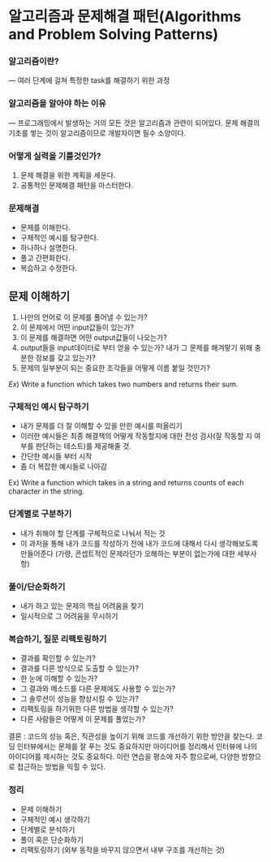 # 알고리즘과 문제해결 패턴(Algorithms and Problem Solving Patterns)

### 알고리즘이란?

— 여러 단계에 걸쳐 특정한 task를 해결하기 위한 과정

### 알고리즘을 알아야 하는 이유

— 프로그래밍에서 발생하는 거의 모든 것은 알고리즘과 관련이 되어있다. 문제 해결의 기초를 쌓는 것이 알고리즘이므로 개발자이면 필수 소양이다.

### 어떻게 실력을 기를것인가?

1. 문제 해결을 위한 계획을 세운다.
2. 공통적인 문제해결 패턴을 마스터한다.

### 문제해결

- 문제를 이해한다.
- 구체적인 예시를 탐구한다.
- 하나하나 설명한다.
- 풀고 간편화한다.
- 복습하고 수정한다.

## 문제 이해하기

1. 나만의 언어로 이 문제를 풀어낼 수 있는가?
2. 이 문제에서 어떤 input값들이 있는가?
3. 이 문제를 해결하면 어떤 output값들이 나오는가?
4. output들을 input데이터로 부터 얻을 수 있는가? 내가 그 문제를 해겨랗기 위해 충분한 정보를 갖고 있는가?
5.  문제의 일부분이 되는 중요한 조각들을 어떻게 이름 붙일 것인가?

$Ex)$ Write a function which takes two numbers and returns their sum.

### 구체적인 예시 탐구하기

- 내가 문제를 더 잘 이해할 수 있을 만한 예시를 떠올리기
- 이러한 예시들은 최종 해결책의 어떻게 작동할지에 대한 전성 검사(잘 작동할 지 여부를 판단하는 테스트)를 제공해줄 것.
- 간단한 예시들 부터 시작
- 좀 더 복잡한 예시들로 나아감

Ex) Write a function which takes in a string and returns counts of each character in the string.

### 단계별로 구분하기

- 내가 취해야 할 단계를 구체적으로 나눠서 적는 것
- 이 과저을 통해 내가 코드를 작성하기 전에 내가 코드에 대해서 다시 생각해보도록 만들어준다 (가령, 콘셉트적인 문제라던가 오해하는 부분이 없는가에 대한 세부사항)

### 풀이/단순화하기

- 내가 하고 있는 문제의 핵심 어려움을 찾기
- 일시적으로 그 어려움을 무시하기

### 복습하기, 질문 리팩토링하기

- 결과를 확인할 수 있는가?
- 결과를 다른 방식으로 도출할 수 있는가?
- 한 눈에 이해할 수 있는가?
- 그 결과와 메소드를 다른 문제에도 사용할 수 있는가?
- 그 솔루션이 성능을 향상시킬 수 있는가?
- 리팩토링을 하기위한 다른 방법을 생각할 수 있는가?
- 다른 사람들은 어떻게 이 문제를 풀었는가?

결론 :  코드의 성능 혹은, 직관성을 높이기 위해 코드를 개선하기 위한 방안을 찾는다. 코딩 인터뷰에서는 문제를 잘 푸는 것도 중요하지만 아이디어를 정리해서 인터뷰에 나의 아이디어를 제시하는 것도 중요하다. 이런 연습을 평소에 자주 함으로써, 다양한 방향으로 접근하는 방법을 익힐 수 있다.

### 정리

- 문제 이해하기
- 구체적인 예시 생각하기
- 단계별로 분석하기
- 풀이 혹은 단순화하기
- 리팩토링하기 (외부 동작을 바꾸지 않으면서 내부 구조를 개선하는 것)